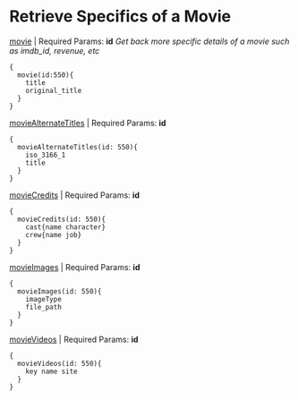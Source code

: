 # Retrieve Specifics of a Movie

[movie](https://developers.themoviedb.org/3/movies/get-movie-details) | Required Params: **id**
*Get back more specific details of a movie such as imdb_id, revenue, etc*
```
{
  movie(id:550){
    title
    original_title
  }
}
```

[movieAlternateTitles](https://developers.themoviedb.org/3/movies/get-movie-alternative-titles) | Required Params: **id**
```
{
  movieAlternateTitles(id: 550){
    iso_3166_1
    title
  }
}
```

[movieCredits](https://developers.themoviedb.org/3/movies/get-movie-alternative-titles) | Required Params: **id**
```
{
  movieCredits(id: 550){
    cast{name character}
    crew{name job}
  }
}
```

[movieImages](https://developers.themoviedb.org/3/movies/get-movie-images) | Required Params: **id**
```
{
  movieImages(id: 550){
    imageType
    file_path
  }
}
```

[movieVideos](https://developers.themoviedb.org/3/movies/get-movie-videos) | Required Params: **id**
```
{
  movieVideos(id: 550){
    key name site
  }
}
```

